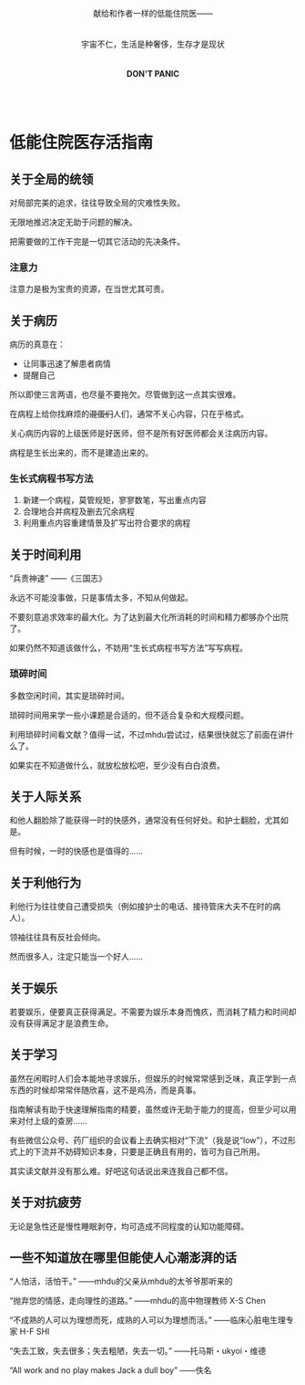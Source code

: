 </br>

<div align="center">
献给和作者一样的低能住院医——
</br>
</br>
</br>
宇宙不仁，生活是种奢侈，生存才是现状
</br>
</br>
</br>
<strong>DON'T PANIC</strong>
</div>

</br>
</br>
</br>

# 低能住院医存活指南

## 关于全局的统领

对局部完美的追求，往往导致全局的灾难性失败。

无限地推迟决定无助于问题的解决。

把需要做的工作干完是一切其它活动的先决条件。

### 注意力

注意力是极为宝贵的资源，在当世尤其可贵。

## 关于病历

病历的真意在：
* 让同事迅速了解患者病情
* 提醒自己

所以即使三言两语，也尽量不要拖欠。尽管做到这一点其实很难。

在病程上给你找麻烦的~~混蛋们~~人们，通常不关心内容，只在乎格式。

关心病历内容的上级医师是好医师，但不是所有好医师都会关注病历内容。

病程是生长出来的，而不是建造出来的。

### 生长式病程书写方法
1. 新建一个病程，莫管规矩，寥寥数笔，写出重点内容
2. 合理地合并病程及删去冗余病程
3. 利用重点内容重建情景及扩写出符合要求的病程


## 关于时间利用

“兵贵神速” ——《三国志》

永远不可能没事做，只是事情太多，不知从何做起。

不要刻意追求效率的最大化。为了达到最大化所消耗的时间和精力都够办个出院了。

如果仍然不知道该做什么，不妨用“生长式病程书写方法”写写病程。

### 琐碎时间

多数空闲时间，其实是琐碎时间。

琐碎时间用来学一些小课题是合适的，但不适合复杂和大规模问题。

利用琐碎时间看文献？值得一试，不过mhdu尝试过，结果很快就忘了前面在讲什么了。

如果实在不知道做什么，就放松放松吧，至少没有白白浪费。


## 关于人际关系

和他人翻脸除了能获得一时的快感外，通常没有任何好处。和护士翻脸，尤其如是。

但有时候，一时的快感也是值得的……

## 关于利他行为

利他行为往往使自己遭受损失（例如接护士的电话、接待管床大夫不在时的病人）。

领袖往往具有反社会倾向。

然而很多人，注定只能当一个好人……

## 关于娱乐

若要娱乐，便要真正获得满足。不需要为娱乐本身而愧疚，而消耗了精力和时间却没有获得满足才是浪费生命。

## 关于学习

虽然在闲暇时人们会本能地寻求娱乐，但娱乐的时候常常感到乏味，真正学到一点东西的时候却常常伴随欣喜，这不是鸡汤，而是真事。

指南解读有助于快速理解指南的精要，虽然或许无助于能力的提高，但至少可以用来对付上级的查房……

有些微信公众号、药厂组织的会议看上去确实相对“下流”（我是说“low”），不过形式上的下流并不妨碍知识本身，只要是正确且有用的，皆可为自己所用。

其实读文献并没有那么难。好吧这句话说出来连我自己都不信。


## 关于对抗疲劳

无论是急性还是慢性睡眠剥夺，均可造成不同程度的认知功能障碍。


## 一些不知道放在哪里但能使人心潮澎湃的话

“人怕活，活怕干。” ——mhdu的父亲从mhdu的太爷爷那听来的

“抛弃您的情感，走向理性的道路。” ——mhdu的高中物理教师 X-S Chen

“不成熟的人可以为理想而死，成熟的人可以为理想而活。” ——临床心脏电生理专家 H-F SHI

“失去工致，失去很多；失去粗陋，失去一切。” ——托马斯・ukyoi・维德

“All work and no play makes Jack a dull boy” ——佚名



<!--
当遭遇不便时，实时想到住院医去留不是医院发展的决定因素，主任的才是。

忘记常用软件的便利，多数医院领导既没有信息化的觉悟，也不具备改善信息化的能力，少数院领导满足其一，如能遇到兼而有之的领导，就好好干吧。


# 后记
作为一个住院医，科研、论文、乃至玩，都建立在临床工作完成的基础上。作为一个低能的住院医，在临床工作上消耗全部精力，必将导致思维的迟缓、错误的增多、临床工作以外任务的延搁以及休闲时间的缩减，从而导致效率的进一步下降、患者蒙受损失、与上级医师的关系恶化、科研和论文的受阻及收到他人的恶评，并可能引火烧身，断绝行医之路。本文初版由资深低能住院医起草，根据自身经验撰写，并在Github上开源。既为自己提醒，也为。欢迎诸君加入补充。

## 贡献者（排名不分先后，如果你这么认为）
* mhdu
-->
